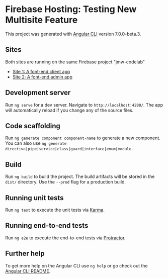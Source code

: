 # Firebase Hosting: Testing New Multisite Feature

This project was generated with [Angular CLI](https://github.com/angular/angular-cli) version 7.0.0-beta.3.

## Sites

Both sites are running on the same Firebase project "jmw-codelab"

- [Site 1: A font-end client app](https://jmw-codelab.firebaseapp.com "The Client Site")
- [Site 2: A font-end admin app](https://jmw-codelab-admin.firebaseapp.com "The Admin Site")

## Development server

Run `ng serve` for a dev server. Navigate to `http://localhost:4200/`. The app will automatically reload if you change any of the source files.

## Code scaffolding

Run `ng generate component component-name` to generate a new component. You can also use `ng generate directive|pipe|service|class|guard|interface|enum|module`.

## Build

Run `ng build` to build the project. The build artifacts will be stored in the `dist/` directory. Use the `--prod` flag for a production build.

## Running unit tests

Run `ng test` to execute the unit tests via [Karma](https://karma-runner.github.io).

## Running end-to-end tests

Run `ng e2e` to execute the end-to-end tests via [Protractor](http://www.protractortest.org/).

## Further help

To get more help on the Angular CLI use `ng help` or go check out the [Angular CLI README](https://github.com/angular/angular-cli/blob/master/README.md).
